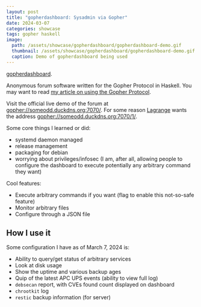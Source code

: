 ```yaml
---
layout: post
title: "gopherdashboard: Sysadmin via Gopher"
date: 2024-03-07
categories: showcase
tags: gopher haskell
image:
  path: /assets/showcase/gopherdashboard/gopherdashboard-demo.gif
  thumbnail: /assets/showcase/gopherdashboard/gopherdashboard-demo.gif
  caption: Demo of gopherdashboard being used
---
```


[gopherdashboard](https://github.com/someodd/gopherdashboard).

Anonymous forum software written for the Gopher Protocol in Haskell. You may
want to read [my article on using the Gopher
Protocol](/posts/2024/03/10/gopher.md).

Visit the official live demo of the forum at
[gopher://someodd.duckdns.org:7070/](gopher://someodd.duckdns.org:7070/). For
some reason [Lagrange](https://gmi.skyjake.fi/lagrange/) wants the address
[gopher://someodd.duckdns.org:7070/1/](gopher://someodd.duckdns.org:7070/1/).

Some core things I learned or did:

  * systemd daemon managed
  * release management
  * packaging for debian
  * worrying about privileges/infosec (I am, after all, allowing people to
    configure the dashboard to execute potentially any arbitrary command they
    want)

Cool features:

  * Execute arbitrary commands if you want (flag to enable this not-so-safe feature)
  * Monitor arbitrary files
  * Configure through a JSON file

## How I use it

Some configuration I have as of March 7, 2024 is:

  * Ability to query/get status of arbitrary services
  * Look at disk usage
  * Show the uptime and various backup ages
  * Quip of the latest APC UPS events (ability to view full log)
  * `debsecan` report, with CVEs found count displayed on dashboard
  * `chrootkit` log
  * `restic` backup information (for server)
